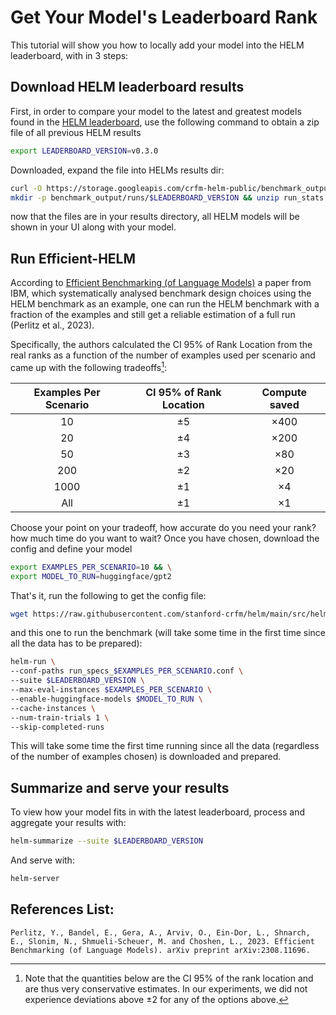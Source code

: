 # Get Your Model's Leaderboard Rank

This tutorial will show you how to locally add your model into the HELM leaderboard, with in 3 steps:

## Download HELM leaderboard results

First, in order to compare your model to the latest and greatest models found in the [HELM leaderboard](https://crfm.stanford.edu/helm/latest/?group=core_scenarios), use the following command to obtain a zip file of all previous HELM results

```bash
export LEADERBOARD_VERSION=v0.3.0
```

Downloaded, expand the file into HELMs results dir:

```bash
curl -O https://storage.googleapis.com/crfm-helm-public/benchmark_output/archives/$LEADERBOARD_VERSION/run_stats.zip &&\
mkdir -p benchmark_output/runs/$LEADERBOARD_VERSION && unzip run_stats.zip -d benchmark_output/runs/$LEADERBOARD_VERSION
```

now that the files are in your results directory, all HELM models will be shown in your UI along with your model.

## Run Efficient-HELM

According to [Efficient Benchmarking (of Language Models)](https://arxiv.org/pdf/2308.11696.pdf) a paper from IBM, which systematically analysed benchmark design choices using the HELM benchmark as an example, one can run the HELM benchmark with a fraction of the examples and still get a reliable estimation of a full run (Perlitz et al., 2023).  

Specifically, the authors calculated the CI $95\%$ of Rank Location from the real ranks as a function of the number of examples used per scenario and came up with the following tradeoffs[^1]:

| Examples Per Scenario | CI $95\%$ of Rank Location | Compute saved |
| :-------------------: | :------------------------: | :-----------: |
|         $10$          |           $\pm5$           |  $\times400$  |
|         $20$          |           $\pm4$           |  $\times200$  |
|         $50$          |           $\pm3$           |  $\times80$   |
|         $200$         |           $\pm2$           |  $\times20$   |
|        $1000$         |           $\pm1$           |   $\times4$   |
|          All          |           $\pm1$           |   $\times1$   |


Choose your point on your tradeoff, how accurate do you need your rank? how much time do you want to wait? Once you have chosen, download the config and define your model
```bash
export EXAMPLES_PER_SCENARIO=10 && \
export MODEL_TO_RUN=huggingface/gpt2
```

That's it, run the following to get the config file:

```bash
wget https://raw.githubusercontent.com/stanford-crfm/helm/main/src/helm/benchmark/presentation/run_specs_core_scenarios_$EXAMPLES_PER_SCENARIO.conf -O run_specs_$EXAMPLES_PER_SCENARIO.conf
```

and this one to run the benchmark (will take some time in the first time since all the data has to be prepared):

```bash
helm-run \
--conf-paths run_specs_$EXAMPLES_PER_SCENARIO.conf \
--suite $LEADERBOARD_VERSION \
--max-eval-instances $EXAMPLES_PER_SCENARIO \
--enable-huggingface-models $MODEL_TO_RUN \
--cache-instances \
--num-train-trials 1 \
--skip-completed-runs
```

This will take some time the first time running since all the data (regardless of the number of examples chosen) is downloaded and prepared.


## Summarize and serve your results

To view how your model fits in with the latest leaderboard, process and aggregate your results with:

```bash
helm-summarize --suite $LEADERBOARD_VERSION
```

And serve with:

```bash
helm-server
```

## References List:

```Perlitz, Y., Bandel, E., Gera, A., Arviv, O., Ein-Dor, L., Shnarch, E., Slonim, N., Shmueli-Scheuer, M. and Choshen, L., 2023. Efficient Benchmarking (of Language Models). arXiv preprint arXiv:2308.11696.```

[^1]: Note that the quantities below are the CI $95\%$ of the rank location and are thus very conservative estimates. In our experiments, we did not experience deviations above $\pm2$ for any of the options above.

